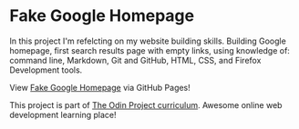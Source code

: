 # Fake Google Homepage

In this project I'm refelcting on my website building skills.
Building Google homepage, first search results page with empty
links, using knowledge of: command line, Markdown, Git and 
GitHub, HTML, CSS, and Firefox Development tools.

View [Fake Google Homepage](https://mojotron.github.io/google-hompage/) via GitHub Pages!

This project is part of [The Odin Project curriculum](https://www.theodinproject.com/).
Awesome online web development learning place!
